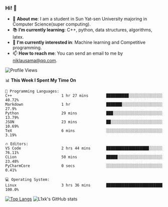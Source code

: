 ### Hi! 👋

+ :school: **About me**: I am a student in Sun Yat-sen University majoring in Computer Science(super computing).
+ :books: **I’m currently learning**: C++, python, data structures, algorithms, latex.
+ :lollipop: **I'm currently interested in**: Machine learning and Competitive programming.
+ 📫 **How to reach me**: You can send an email to me by niklausama@qq.com.

<!--START_SECTION:waka-->
![Profile Views](http://img.shields.io/badge/Profile%20Views-604-blue)

📊 **This Week I Spent My Time On** 

```text
💬 Programming Languages: 
C++                      1 hr 27 mins        ██████████░░░░░░░░░░░░░░░   40.72% 
Markdown                 1 hr                ███████░░░░░░░░░░░░░░░░░░   27.9% 
Python                   29 mins             ███░░░░░░░░░░░░░░░░░░░░░░   13.79% 
JSON                     23 mins             ██░░░░░░░░░░░░░░░░░░░░░░░   10.69% 
TeX                      6 mins              ░░░░░░░░░░░░░░░░░░░░░░░░░   3.19%

🔥 Editors: 
VS Code                  2 hrs 44 mins       ███████████████████░░░░░░   76.11% 
CLion                    50 mins             █████░░░░░░░░░░░░░░░░░░░░   23.48% 
PyCharmCore              0 secs              ░░░░░░░░░░░░░░░░░░░░░░░░░   0.41%

💻 Operating System: 
Linux                    3 hrs 36 mins       █████████████████████████   100.0%

```


<!--END_SECTION:waka-->


[![Top Langs](https://github-readme-stats.vercel.app/api/top-langs/?username=lixk28&langs_count=8&layout=compact&hide_border=true)](https://github.com/lixk28/github-readme-stats)
![L1xk's GitHub stats](https://github-readme-stats.vercel.app/api?username=lixk28&show_icons=true&hide_border=true&count_private=true)




<!--
**lixk28/lixk28** is a ✨ _special_ ✨ repository because its `README.md` (this file) appears on your GitHub profile.

Here are some ideas to get you started:

- 🔭 I’m currently working on ...
- 🌱 I’m currently learning ...
- 👯 I’m looking to collaborate on ...
- 🤔 I’m looking for help with ...
- 💬 Ask me about ...
- 📫 How to reach me: ...
- 😄 Pronouns: ...
- ⚡ Fun fact: ...
  -->

